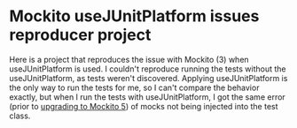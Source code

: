 # Mockito useJUnitPlatform issues reproducer project

Here is a project that reproduces the issue with Mockito (3) when useJUnitPlatform is used. I couldn't reproduce running the tests without the useJUnitPlatform, as tests weren't discovered. Applying useJUnitPlatform is the only way to run the tests for me, so I can't compare the behavior exactly, but when I run the tests with useJUnitPlatform, I got the same error (prior to [upgrading to Mockito 5](https://github.com/ribafish/reproducers/commit/d568b3b246b537f598628d93bbe826eb2ba35d07)) of mocks not being injected into the test class. 

